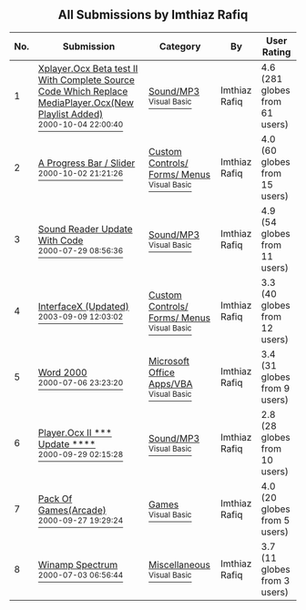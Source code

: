 ﻿<div align="center">

## All Submissions by Imthiaz Rafiq

</div>

No.  | Submission | Category | By   | User Rating
---- | ---------- | -------- | ---- | -----------
1 | [Xplayer\.Ocx Beta test II With Complete Source Code Which Replace MediaPlayer\.Ocx\(New Playlist Added\)<br /><sup>2000-10-04 22:00:40</sup>](https://github.com/Planet-Source-Code/imthiaz-rafiq-xplayer-ocx-beta-test-ii-with-complete-source-code-which-replace-mediaplayer__1-11874) | [Sound/MP3<br /><sup>Visual Basic</sup>](../ByCategory/sound-mp3__1-45.md) | Imthiaz Rafiq | 4.6 (281 globes from 61 users)
2 | [A Progress Bar / Slider<br /><sup>2000-10-02 21:21:26</sup>](https://github.com/Planet-Source-Code/imthiaz-rafiq-a-progress-bar-slider__1-11845) | [Custom Controls/ Forms/  Menus<br /><sup>Visual Basic</sup>](../ByCategory/custom-controls-forms-menus__1-4.md) | Imthiaz Rafiq | 4.0 (60 globes from 15 users)
3 | [Sound Reader Update With Code<br /><sup>2000-07-29 08:56:36</sup>](https://github.com/Planet-Source-Code/imthiaz-rafiq-sound-reader-update-with-code__1-10516) | [Sound/MP3<br /><sup>Visual Basic</sup>](../ByCategory/sound-mp3__1-45.md) | Imthiaz Rafiq | 4.9 (54 globes from 11 users)
4 | [InterfaceX \(Updated\)<br /><sup>2003-09-09 12:03:02</sup>](https://github.com/Planet-Source-Code/imthiaz-rafiq-interfacex-updated__1-48363) | [Custom Controls/ Forms/  Menus<br /><sup>Visual Basic</sup>](../ByCategory/custom-controls-forms-menus__1-4.md) | Imthiaz Rafiq | 3.3 (40 globes from 12 users)
5 | [Word 2000<br /><sup>2000-07-06 23:23:20</sup>](https://github.com/Planet-Source-Code/imthiaz-rafiq-word-2000__1-9555) | [Microsoft Office Apps/VBA<br /><sup>Visual Basic</sup>](../ByCategory/microsoft-office-apps-vba__1-42.md) | Imthiaz Rafiq | 3.4 (31 globes from 9 users)
6 | [Player\.Ocx II \*\*\* Update \*\*\*\*<br /><sup>2000-09-29 02:15:28</sup>](https://github.com/Planet-Source-Code/imthiaz-rafiq-player-ocx-ii-update__1-11740) | [Sound/MP3<br /><sup>Visual Basic</sup>](../ByCategory/sound-mp3__1-45.md) | Imthiaz Rafiq | 2.8 (28 globes from 10 users)
7 | [Pack Of Games\(Arcade\)<br /><sup>2000-09-27 19:29:24</sup>](https://github.com/Planet-Source-Code/imthiaz-rafiq-pack-of-games-arcade__1-11726) | [Games<br /><sup>Visual Basic</sup>](../ByCategory/games__1-38.md) | Imthiaz Rafiq | 4.0 (20 globes from 5 users)
8 | [Winamp Spectrum<br /><sup>2000-07-03 06:56:44</sup>](https://github.com/Planet-Source-Code/imthiaz-rafiq-winamp-spectrum__1-9464) | [Miscellaneous<br /><sup>Visual Basic</sup>](../ByCategory/miscellaneous__1-1.md) | Imthiaz Rafiq | 3.7 (11 globes from 3 users)
